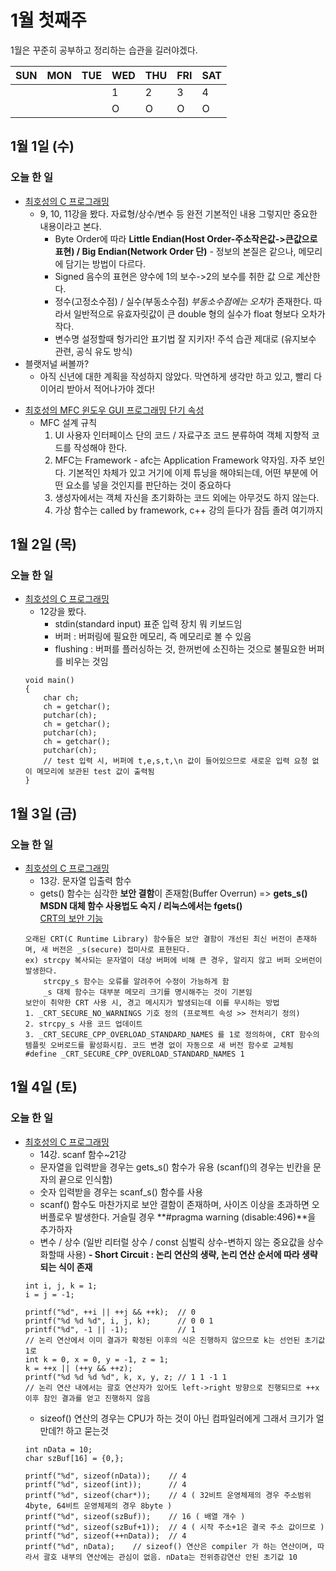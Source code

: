 # 1월 첫째주
1월은 꾸준히 공부하고 정리하는 습관을 길러야겠다.  



SUN | MON | TUE | WED | THU | FRI | SAT  
----|----|----|----|----|----|---- 
|  |  |  | 1 | 2 | 3 | 4   
|  |  |  | O | O | O | O   


## 1월 1일 (수)
### 오늘 한 일
- [최호성의 C 프로그래밍](https://www.youtube.com/watch?v=j4x7qNzEMjM&list=PLXvgR_grOs1BiznAEkzQdA9tlcA06qx75&index=11) 
  - 9, 10, 11강을 봤다. 자료형/상수/변수 등 완전 기본적인 내용 그렇지만 중요한 내용이라고 본다.
    - Byte Order에 따라 **Little Endian(Host Order-주소작은값->큰값으로 표현) / Big Endian(Network Order 단)** - 정보의 본질은 같으나, 메모리에 담기는 방법이 다르다. 
    - Signed 음수의 표현은 양수에 1의 보수->2의 보수를 취한 값 으로 계산한다.
    - 정수(고정소수점) / 실수(부동소수점) *부동소수점에는 오차*가 존재한다. 따라서 일반적으로 유효자릿값이 큰 double 형의 실수가 float 형보다 오차가 작다.
    - 변수명 설정할때 헝가리안 표기법 잘 지키자! 주석 습관 제대로 (유지보수 관련, 공식 유도 방식)
- 블랫저널 써볼까?
  - 아직 신년에 대한 계획을 작성하지 않았다. 막연하게 생각만 하고 있고, 빨리 다이어리 받아서 적어나가야 겠다!
+ [최호성의 MFC 윈도우 GUI 프로그래밍 단기 속성](https://www.youtube.com/watch?v=VPt69tFR4ww&list=PLXvgR_grOs1BEwuPXc0L7qm_11DeApwKJ&index=2&t=367s)
  + MFC 설계 규칙
    1. UI 사용자 인터페이스 단의 코드 / 자료구조 코드 분류하여 객체 지향적 코드를 작성해야 한다.
    2. MFC는 Framework - afc는 Application Framework 약자임. 자주 보인다. 기본적인 차체가 있고 거기에 이제 튜닝을 해야되는데, 어떤 부분에 어떤 요소를 넣을 것인지를 판단하는 것이 중요하다  
    3. 생성자에서는 객체 자신을 초기화하는 코드 외에는 아무것도 하지 않는다.
    4. 가상 함수는 called by framework, c++ 강의 듣다가 잠듬 졸려 여기까지
    
## 1월 2일 (목)
### 오늘 한 일
 - [최호성의 C 프로그래밍](https://www.youtube.com/watch?v=OX7nWwFTPnM&list=PLXvgR_grOs1BiznAEkzQdA9tlcA06qx75&index=12) 
   - 12강을 봤다.
     - stdin(standard input) 표준 입력 장치 뭐 키보드임
     - 버퍼 : 버퍼링에 필요한 메모리, 즉 메모리로 볼 수 있음
     - flushing : 버퍼를 플러싱하는 것, 한꺼번에 소진하는 것으로 불필요한 버퍼를 비우는 것임  
    ```(.C)
    void main()
    {
        char ch;
        ch = getchar();
        putchar(ch);
        ch = getchar();
        putchar(ch);
        ch = getchar();
        putchar(ch);
        // test 입력 시, 버퍼에 t,e,s,t,\n 값이 들어있으므로 새로운 입력 요청 없이 메모리에 보관된 test 값이 출력됨
    }
    ```
## 1월 3일 (금)
### 오늘 한 일
 - [최호성의 C 프로그래밍](https://www.youtube.com/watch?v=FNGI3xRZ7XI&list=PLXvgR_grOs1BiznAEkzQdA9tlcA06qx75&index=13) 
   - 13강. 문자열 입출력 함수
    - gets() 함수는 심각한 **보안 결함**이 존재함(Buffer Overrun) => **gets_s() MSDN 대체 함수 사용법도 숙지 / 리눅스에서는 fgets()**  
    [CRT의 보안 기능](https://msdn.microsoft.com/ko-kr/ie/8ef0s5kh(v=vs.94))
    ```
    오래된 CRT(C Runtime Library) 함수들은 보안 결함이 개선된 최신 버전이 존재하며, 새 버전은 _s(secure) 접미사로 표현된다.
    ex) strcpy 복사되는 문자열이 대상 버퍼에 비해 큰 경우, 알리지 않고 버퍼 오버런이 발생한다.
        strcpy_s 함수는 오류를 알려주어 수정이 가능하게 함
        _s 대체 함수는 대부분 메모리 크기를 명시해주는 것이 기본임
    보안이 취약한 CRT 사용 시, 경고 메시지가 발생되는데 이를 무시하는 방법
    1. _CRT_SECURE_NO_WARNINGS 기호 정의 (프로젝트 속성 >> 전처리기 정의)
    2. strcpy_s 사용 코드 업데이트
    3. _CRT_SECURE_CPP_OVERLOAD_STANDARD_NAMES 를 1로 정의하여, CRT 함수의 템플릿 오버로드를 활성화시킴. 코드 변경 없이 자동으로 새 버전 함수로 교체됨
    #define _CRT_SECURE_CPP_OVERLOAD_STANDARD_NAMES 1
    ```
  
## 1월 4일 (토)
### 오늘 한 일
 - [최호성의 C 프로그래밍](https://www.youtube.com/watch?v=FNGI3xRZ7XI&list=PLXvgR_grOs1BiznAEkzQdA9tlcA06qx75&index=14) 
   - 14강. scanf 함수~21강
    - 문자열을 입력받을 경우는 gets_s() 함수가 유용 (scanf()의 경우는 빈칸을 문자의 끝으로 인식함)
    - 숫자 입력받을 경우는 scanf_s() 함수를 사용
    - scanf() 함수도 마찬가지로 보안 결함이 존재하며, 사이즈 이상을 초과하면 오버플로우 발생한다. 거슬릴 경우 **#pragma warning (disable:496)**을 추가하자
    - 변수 / 상수 (일반 리터럴 상수 / const 심벌릭 상수-변하지 않는 중요값을 상수화할때 사용)
    **- Short Circuit : 논리 연산의 생략, 논리 연산 순서에 따라 생략되는 식이 존재**
    ```(.C)
    int i, j, k = 1;
    i = j = -1;
    
    printf("%d", ++i || ++j && ++k);  // 0
    printf("%d %d %d", i, j, k);      // 0 0 1
    printf("%d", -1 || -1);           // 1
    // 논리 연산에서 이미 결과가 확정된 이후의 식은 진행하지 않으므로 k는 선언된 초기값 1로 
    int k = 0, x = 0, y = -1, z = 1;
    k = ++x || (++y && ++z);
    printf("%d %d %d %d", k, x, y, z; // 1 1 -1 1
    // 논리 연산 내에서는 괄호 연산자가 있어도 left->right 방향으로 진행되므로 ++x 이후 참인 결과를 얻고 진행하지 않음
    ```
    - sizeof() 연산의 경우는 CPU가 하는 것이 아닌 컴파일러에게 그래서 크기가 얼만데?! 하고 묻는것  
    ```
    int nData = 10;
    char szBuf[16] = {0,};
    
    printf("%d", sizeof(nData));    // 4
    printf("%d", sizeof(int));      // 4
    printf("%d", sizeof(char*));    // 4 ( 32비트 운영체제의 경우 주소범위 4byte, 64비트 운영체제의 경우 8byte )
    printf("%d", sizeof(szBuf));    // 16 ( 배열 개수 )
    printf("%d", sizeof(szBuf+1));  // 4 ( 시작 주소+1은 결국 주소 값이므로 )
    printf("%d", sizeof(++nData));  // 4 
    printf("%d", nData);    // sizeof() 연산은 compiler 가 하는 연산이며, 따라서 괄호 내부의 연산에는 관심이 없음. nData는 전위증감연산 안된 초기값 10
    ```
